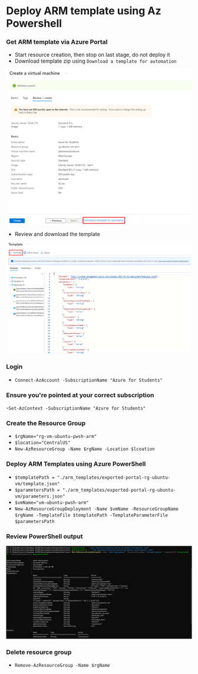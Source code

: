 ﻿# Deploy ARM template using Az Powershell

### Get ARM template via Azure Portal

- Start resource creation, then stop on last stage, do not deploy it
- Download template zip using `Download a template for automation`

![Download_template](./img/09_create_template_portal.png)

- Review and download the template

![Review_template](./img/10_download_template.png)

### Login

- `Connect-AzAccount -SubscriptionName "Azure for Students"`

### Ensure you're pointed at your correct subscription

-`Set-AzContext -SubscriptionName "Azure for Students"`

### Create the Resource Group

- `$rgName="rg-vm-ubuntu-pwsh-arm"`
- `$location="CentralUS"`
- `New-AzResourceGroup -Name $rgName -Location $lcoation`

### Deploy ARM Templates using Azure PowerShell

- `$templatePath = "./arm_templates/exported-portal-rg-ubuntu-vm/template.json"`
- `$parametersPath = "./arm_templates/exported-portal-rg-ubuntu-vm/parameters.json"`
- `$vmName="vm-ubuntu-pwsh-arm"`
- `New-AzResourceGroupDeployment -Name $vmName -ResourceGroupName $rgName -TemplateFile $templatePath -TemplateParameterFile $parametersPath`

### Review PowerShell output

![Powershell_output](./img/11_arm_deploy_powershell_output.PNG)

### Delete resource group

- `Remove-AzResourceGroup -Name $rgName`
